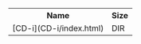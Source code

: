 <table>
<tr><th>Name</th><th>Size</th></tr>
<tr><td>[CD-i](CD-i/index.html)</td><td>DIR</td></tr>
</table>
